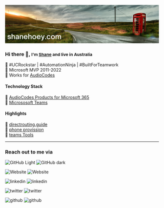 [![header for shanehoey.com](./assets/header.png)](https://hello.shanehoey.com/)

### Hi there 👋, <small> I'm [Shane](https://shanehoey.com/) and live in Australia </small>

🔵 #UCRockstar | #AutomationNinja | #BuiltForTeamwork  
🔵 Microsoft MVP 2011-2022  
🔵 Works for [AudioCodes](https://audiocodes.com)  

<!-- Technology Stack -->
#### Technology Stack

🔵 [AudioCodes Products for Microsoft 365](https://www.audiocodes.com/solutions-products/products/products-for-microsoft-365/)  
🔵 [Micrososoft Teams](https://docs.microsoft.com/en-us/microsoftteams/)  

<!-- Highlights -->
#### Highlights

🔵 [directrouting.guide]()  
🔵 [phone provission]()  
🔵 [teams Tools]()  

<!-- Social -->
<hr/>
<p align="center">
<h3>Reach out to me via</h3>
</p>

![GitHub Light](https://github.com/github-light.png#gh-dark-mode-only)
![GitHub dark](https://github.com/github-dark.png#gh-light-mode-only)

![Website](https://img.icons8.com/external-others-iconmarket/30/FFFFFF/external-home-essential-others-iconmarket-4.png#gh-dark-mode-only)
![Website](https://img.icons8.com/external-others-iconmarket/30/000000/external-home-essential-others-iconmarket-4.png#gh-light-mode-only)

![linkedin](https://img.icons8.com/ios-glyphs/30/FFFFFF/twitter--v1.pngg#gh-dark-mode-only)
![linkedin](https://img.icons8.com/ios-glyphs/30/000000/twitter--v1.png#gh-light-mode-only)

![twitter](https://img.icons8.com/ios-glyphs/30/FFFFFF/twitter--v1.pngg#gh-dark-mode-only)
![twitter](https://img.icons8.com/ios-glyphs/30/000000/twitter--v1.png#gh-light-mode-only)

![github](https://img.icons8.com/ios-filled/30/FFFFFF/github.png#gh-dark-mode-only)
![github](https://img.icons8.com/ios-filled/30/000000/github.png#gh-light-mode-only)



<!---
<a href="https://shanehoey.com/"><img src = "https://img.icons8.com/external-others-iconmarket/30/FFFFFF/external-home-essential-others-iconmarket-4.png#gh-dark-mode-only" alt = "website"></a>
&#8195;
<a href="https://twitter.com/shanehoey"><img src = "https://img.icons8.com/ios-glyphs/30/FFFFFF/twitter--v1.png" alt = "twitter"></a>
&#8195;
<a href="https://www.linkedin.com.au/in/shanehoey"><img src = "https://img.icons8.com/ios-filled/30/FFFFFF/linkedin.png" alt = "linkedin"></a>
&#8195;
<a href="https://www.github.com/shanehoey/"><img src = "https://img.icons8.com/ios-filled/30/FFFFFF/github.png" alt = "github"></a>
--->
